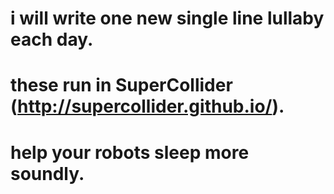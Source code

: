 # i will write one new single line lullaby each day.

# these run in SuperCollider (http://supercollider.github.io/).

# help your robots sleep more soundly.
